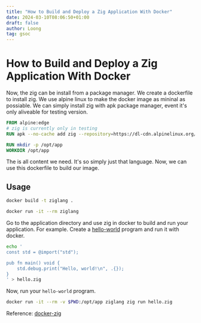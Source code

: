 ```yaml
---
title: "How to Build and Deploy a Zig Application With Docker"
date: 2024-03-10T08:06:50+01:00
draft: false
author: Loong
tag: gsoc
---
```


# How to Build and Deploy a Zig Application With Docker

Now, the zig can be install from a package manager. We create a dockerfile to install zig. We use alpine linux to make the docker image as mininal as possiable. We can simply install zig with apk package manager, event it's only aliveable for testing version.

```dockerfile
FROM alpine:edge
# zig is currently only in testing
RUN apk --no-cache add zig --repository=https://dl-cdn.alpinelinux.org/alpine/edge/testing

RUN mkdir -p /opt/app
WORKDIR /opt/app
```

The is all content we need. It's so simply just that language. Now, we can use this dockerfile to build our image.

## Usage

```bash
docker build -t ziglang .
```

```bash
docker run -it --rm ziglang
```

Go to the application directory and use zig in docker to build and run your application. For example. Create a [hello-world](https://ziglang.org/documentation/master/#Hello-World) program and run it with docker.
```bash
echo '
const std = @import("std");

pub fn main() void {
    std.debug.print("Hello, world!\n", .{});
}
' > hello.zig
```
Now, run your `hello-world` program.
```bash
docker run -it --rm -v $PWD:/opt/app ziglang zig run hello.zig
```

Reference:
[docker-zig](https://github.com/dravenk/docker-zig)